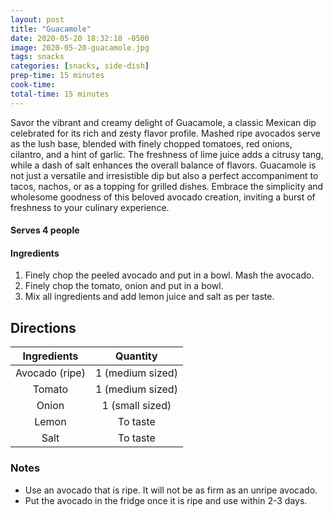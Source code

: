 ```yaml
---
layout: post
title: "Guacamole"
date: 2020-05-20 18:32:18 -0500
image: 2020-05-20-guacamole.jpg
tags: snacks
categories: [snacks, side-dish]
prep-time: 15 minutes
cook-time:
total-time: 15 minutes
---
```


Savor the vibrant and creamy delight of Guacamole, a classic Mexican dip celebrated for its rich and zesty flavor profile. Mashed ripe avocados serve as the lush base, blended with finely chopped tomatoes, red onions, cilantro, and a hint of garlic. The freshness of lime juice adds a citrusy tang, while a dash of salt enhances the overall balance of flavors. Guacamole is not just a versatile and irresistible dip but also a perfect accompaniment to tacos, nachos, or as a topping for grilled dishes. Embrace the simplicity and wholesome goodness of this beloved avocado creation, inviting a burst of freshness to your culinary experience.

#### Serves 4 people

#### Ingredients

1. Finely chop the peeled avocado and put in a bowl. Mash the avocado.
2. Finely chop the tomato, onion and put in a bowl.
3. Mix all ingredients and add lemon juice and salt as per taste.

## Directions

|   Ingredients  |     Quantity     |
|:--------------:|:----------------:|
| Avocado (ripe) | 1 (medium sized) |
|     Tomato     | 1 (medium sized) |
|      Onion     |  1 (small sized) |
|      Lemon     |     To taste     |
|      Salt      |     To taste     |

### Notes

* Use an avocado that is ripe. It will not be as firm as an unripe avocado.
* Put the avocado in the fridge once it is ripe and use within 2-3 days.
